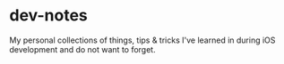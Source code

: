 # dev-notes
My personal collections of things, tips &amp; tricks I've learned in during iOS development and do not want to forget.
